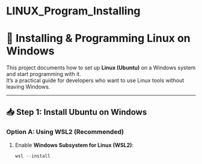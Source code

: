 # LINUX_Program_Installing

# 🐧 Installing & Programming Linux on Windows

This project documents how to set up **Linux (Ubuntu)** on a Windows system and start programming with it.  
It’s a practical guide for developers who want to use Linux tools without leaving Windows.

---

## 📥 Step 1: Install Ubuntu on Windows

### Option A: Using WSL2 (Recommended)
1. Enable **Windows Subsystem for Linux (WSL2)**:
   ```powershell
   wsl --install
